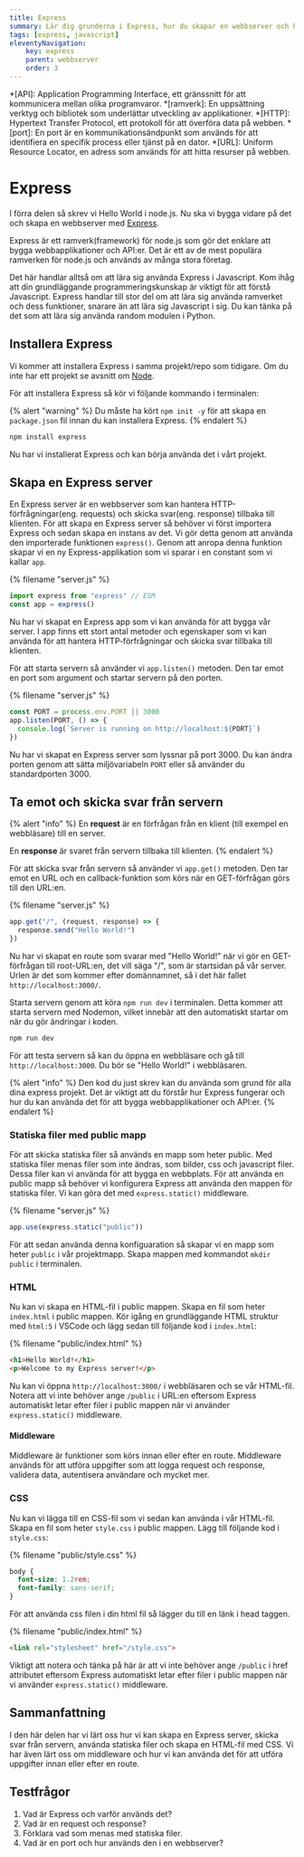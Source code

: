 ```yaml
---
title: Express
summary: Lär dig grunderna i Express, hur du skapar en webbserver och hanterar statiska filer.
tags: [express, javascript]
eleventyNavigation:
    key: express
    parent: webbserver
    order: 3
---
```


*[API]: Application Programming Interface, ett gränssnitt för att kommunicera mellan olika programvaror.
*[ramverk]: En uppsättning verktyg och bibliotek som underlättar utveckling av applikationer.
*[HTTP]: Hypertext Transfer Protocol, ett protokoll för att överföra data på webben.
*[port]: En port är en kommunikationsändpunkt som används för att identifiera en specifik process eller tjänst på en dator.
*[URL]: Uniform Resource Locator, en adress som används för att hitta resurser på webben.

# Express

I förra delen så skrev vi Hello World i node.js. Nu ska vi bygga vidare på det och skapa en webbserver med [Express](https://expressjs.com/).

Express är ett ramverk(framework) för node.js som gör det enklare att bygga webbapplikationer och API:er. Det är ett av de mest populära ramverken för node.js och används av många stora företag.

Det här handlar alltså om att lära sig använda Express i Javascript. Kom ihåg att din grundläggande programmeringskunskap är viktigt för att förstå Javascript. Express handlar till stor del om att lära sig använda ramverket och dess funktioner, snarare än att lära sig Javascript i sig. Du kan tänka på det som att lära sig använda random modulen i Python.

## Installera Express

Vi kommer att installera Express i samma projekt/repo som tidigare. Om du inte har ett projekt se avsnitt om [Node](../node).

För att installera Express så kör vi följande kommando i terminalen:

{% alert "warning" %}
Du måste ha kört `npm init -y` för att skapa en `package.json` fil innan du kan installera Express.
{% endalert %}

```bash
npm install express
```
Nu har vi installerat Express och kan börja använda det i vårt projekt.

## Skapa en Express server

En Express server är en webbserver som kan hantera HTTP-förfrågningar(eng. requests) och skicka svar(eng. response) tillbaka till klienten. För att skapa en Express server så behöver vi först importera Express och sedan skapa en instans av det. Vi gör detta genom att använda den importerade funktionen `express()`. Genom att anropa denna funktion skapar vi en ny Express-applikation som vi sparar i en constant som vi kallar `app`.

{% filename "server.js" %}
```js
import express from "express" // ESM
const app = express()
```
Nu har vi skapat en Express app som vi kan använda för att bygga vår server. I app finns ett stort antal metoder och egenskaper som vi kan använda för att hantera HTTP-förfrågningar och skicka svar tillbaka till klienten.

För att starta servern så använder vi `app.listen()` metoden. Den tar emot en port som argument och startar servern på den porten.

{% filename "server.js" %}
```js
const PORT = process.env.PORT || 3000
app.listen(PORT, () => {
  console.log(`Server is running on http://localhost:${PORT}`)
})
```

Nu har vi skapat en Express server som lyssnar på port 3000. Du kan ändra porten genom att sätta miljövariabeln `PORT` eller så använder du standardporten 3000.

## Ta emot och skicka svar från servern

{% alert "info" %}
En <strong>request</strong> är en förfrågan från en klient (till exempel en webbläsare) till en server.

En <strong>response</strong> är svaret från servern tillbaka till klienten.
{% endalert %}

För att skicka svar från servern så använder vi `app.get()` metoden. Den tar emot en URL och en callback-funktion som körs när en GET-förfrågan görs till den URL:en.

{% filename "server.js" %}
```js
app.get("/", (request, response) => {
  response.send("Hello World!")
})
```

Nu har vi skapat en route som svarar med "Hello World!" när vi gör en GET-förfrågan till root-URL:en, det vill säga "/", som är startsidan på vår server. Urlen är det som kommer efter domännamnet, så i det här fallet `http://localhost:3000/`.

Starta servern genom att köra `npm run dev` i terminalen. Detta kommer att starta servern med Nodemon, vilket innebär att den automatiskt startar om när du gör ändringar i koden.

```bash
npm run dev
```

För att testa servern så kan du öppna en webbläsare och gå till `http://localhost:3000`. Du bör se "Hello World!" i webbläsaren.

{% alert "info" %}
Den kod du just skrev kan du använda som grund för alla dina express projekt. Det är viktigt att du förstår hur Express fungerar och hur du kan använda det för att bygga webbapplikationer och API:er.
{% endalert %}

### Statiska filer med public mapp

För att skicka statiska filer så används en mapp som heter public. Med statiska filer menas filer som inte ändras, som bilder, css och javascript filer. Dessa filer kan vi använda för att bygga en webbplats.
För att använda en public mapp så behöver vi konfigurera Express att använda den mappen för statiska filer. Vi kan göra det med `express.static()` middleware.

{% filename "server.js" %}
```js
app.use(express.static("public"))
```

För att sedan använda denna konfiguaration så skapar vi en mapp som heter `public` i vår projektmapp. Skapa mappen med kommandot `mkdir public` i terminalen.

### HTML

Nu kan vi skapa en HTML-fil i public mappen. Skapa en fil som heter `index.html` i public mappen. Kör igång en grundläggande HTML struktur med `html:5` i VSCode och lägg sedan till följande kod i `index.html`:

{% filename "public/index.html" %}
```html
<h1>Hello World!</h1>
<p>Welcome to my Express server!</p>
```

Nu kan vi öppna `http://localhost:3000/` i webbläsaren och se vår HTML-fil. Notera att vi inte behöver ange `/public` i URL:en eftersom Express automatiskt letar efter filer i public mappen när vi använder `express.static()` middleware.

#### Middleware

Middleware är funktioner som körs innan eller efter en route. Middleware används för att utföra uppgifter som att logga request och response, validera data, autentisera användare och mycket mer.


### CSS

Nu kan vi lägga till en CSS-fil som vi sedan kan använda i vår HTML-fil. Skapa en fil som heter `style.css` i public mappen. Lägg till följande kod i `style.css`:

{% filename "public/style.css" %}
```css
body {
  font-size: 1.2rem;
  font-family: sans-serif;
}
```

För att använda css filen i din html fil så lägger du till en länk i head taggen.

{% filename "public/index.html" %}
```html
<link rel="stylesheet" href="/style.css">
```

Viktigt att notera och tänka på här är att vi inte behöver ange `/public` i href attributet eftersom Express automatiskt letar efter filer i public mappen när vi använder `express.static()` middleware.

## Sammanfattning

I den här delen har vi lärt oss hur vi kan skapa en Express server, skicka svar från servern, använda statiska filer och skapa en HTML-fil med CSS. Vi har även lärt oss om middleware och hur vi kan använda det för att utföra uppgifter innan eller efter en route.

## Testfrågor

1. Vad är Express och varför används det?
2. Vad är en request och response?
3. Förklara vad som menas med statiska filer.
4. Vad är en port och hur används den i en webbserver?